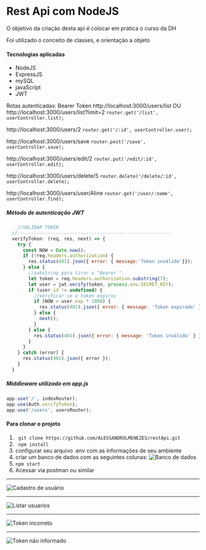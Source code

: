 # Rest Api com NodeJS

O objetivo da criação desta api é colocar em prática o curso da DH

Foi utilizado o conceito de classes, e orientação a objeto 

#### Tecnologias aplicadas

- NodeJS
- ExpressJS
- mySQL
- javaScript
- JWT


Rotas autenticadas: Bearer Token
http://localhost:3000/users/list OU http://localhost:3000/users/list?limit=2
` router.get('/list', userController.list); `

http://localhost:3000/users/2
` router.get('/:id', userController.user); `

http://localhost:3000/users/save
` router.post('/save', userController.save); `

http://localhost:3000/users/edit/2
` router.put('/edit/:id', userController.edit); `

http://localhost:3000/users/delete/5
` router.delete('/delete/:id', userController.delete); `

http://localhost:3000/users/user/Aline
` router.get('/user/:name', userController.find); `

##### Método de autenticação JWT

```javascript
    //VALIDAR TOKEN
  //--------------------------------------------------------
  verifyToken: (req, res, next) => {
    try {
      const NOW = Date.now();
      if (!req.headers.authorization) {
        res.status(401).json({ error: { message:'Token inválido'}});
      } else {
        //substring para tirar o "Bearer "
        let token = req.headers.authorization.substring(7); 
        let user = jwt.verify(token, process.env.SECRET_KEY);
        if (user.id != undefined) {
          //Verificar se o token expirou
          if (NOW > user.exp * 1000) {
            res.status(401).json({ error: { message: 'Token expirado' } });
          } else {
            next();
          }
        } else {
          res.status(401).json({ error: { message: 'Token inválido' } });
        }
      }
    } catch (error) {
      res.status(401).json({ error });
    }
  }
```

##### Middleware utilizado em app.js

```javascript
app.use('/', indexRouter);
app.use(Auth.verifyToken);
app.use('/users', usersRouter);
```
#### Para clonar o projeto

1.  ` git clone https://github.com/ALESSANDROLMENEZES/restApi.git`
2. ` npm install`
3. configurar seu arquivo .env com as informações de seu ambiente
4. criar um banco de dados com as seguintes colunas:
![Banco de dados](http://alessandrodev.com/imagens/api5.jpg "Banco de dados")
5. `npm start`
6. Acessar via postman ou similar

------------


![Cadastro de usuário](http://alessandrodev.com/imagens/api1.jpg "Cadastro de usuário")

------------

![Listar usuarios](http://alessandrodev.com/imagens/api2.jpg "Listar usuários")

------------

![Token incorreto](http://alessandrodev.com/imagens/api3.jpg "Token incorreto")

------------

![Token não informado](http://alessandrodev.com/imagens/api4.jpg "Token não informado")

